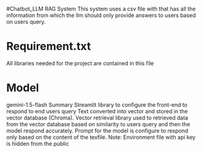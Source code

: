 
#Chatbot_LLM RAG System
This system uses a csv file with that has all the information from which the llm should only provide answers 
to users based on users query.
# Requirement.txt
All libraries needed for the project are contained in this file 
# Model 
gemini-1.5-flash 
Summary 
Streamlit library to configure the front-end to respond to end users query
Text converted into vector and stored in the vector database (Chroma). Vector retrieval library used to retrieved data 
from the vector database based on similarity to users query and then the model respond accurately. Prompt for the model is 
configure to respond only based on the content of the texfile. 
Note: Environment file with api key is hidden from the public 


